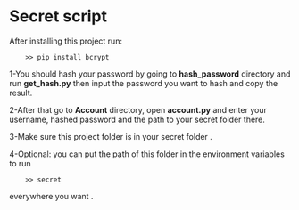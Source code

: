 <h1>Secret script</h1>
<p>After installing this project run:  </p>

```
    >> pip install bcrypt
```
1-You should hash your password by going to <strong>hash_password</strong> directory and run <strong>get_hash.py</strong> then input the password you want to hash and copy the result.

2-After that go to <strong>Account</strong> directory, open <strong>account.py</strong> and enter your username, hashed password and the path to your secret folder there.

3-Make sure this project folder is in your secret folder .

4-Optional: you can put the path of this folder in the environment variables to run 
```
    >> secret
```
everywhere you want .
